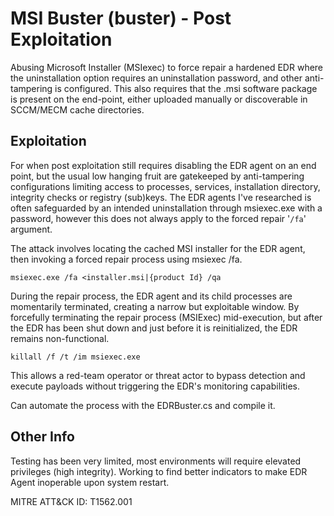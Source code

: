 # MSI Buster (buster) - Post Exploitation
Abusing Microsoft Installer (MSIexec) to force repair a hardened EDR where the uninstallation option requires an uninstallation password, and other anti-tampering is configured. This also requires that the .msi software package is present on the end-point, either uploaded manually or discoverable in SCCM/MECM cache directories. 

## Exploitation
For when post exploitation still requires disabling the EDR agent on an end point, but the usual low hanging fruit are gatekeeped by anti-tampering configurations limiting access to processes, services, installation directory, integrity checks or registry (sub)keys. The EDR agents I've researched is often safeguarded by an intended uninstallation through msiexec.exe with a password, however this does not always apply to the forced repair '`/fa`' argument. 

The attack involves locating the cached MSI installer for the EDR agent, then invoking a forced repair process using msiexec /fa. 

`msiexec.exe /fa <installer.msi|{product Id} /qa`

During the repair process, the EDR agent and its child processes are momentarily terminated, creating a narrow but exploitable window. By forcefully terminating the repair process (MSIExec) mid-execution, but after the EDR has been shut down and just before it is reinitialized, the EDR remains non-functional.

`killall /f /t /im msiexec.exe`

This allows a red-team operator or threat actor to bypass detection and execute payloads without triggering the EDR's monitoring capabilities. 

Can automate the process with the EDRBuster.cs and compile it. 

## Other Info
Testing has been very limited, most environments will require elevated privileges (high integrity). 
Working to find better indicators to make EDR Agent inoperable upon system restart. 

MITRE ATT&CK ID: T1562.001
